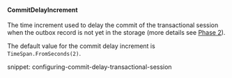 #### CommitDelayIncrement

The time increment used to delay the commit of the transactional session when the outbox record is not yet in the storage (more details see [Phase 2](#how-it-works-phase-2)).

The default value for the commit delay increment is `TimeSpan.FromSeconds(2)`.

snippet: configuring-commit-delay-transactional-session
